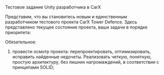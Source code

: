 ﻿Тестовое задание Unity разработчика в CarX

Представим, что вы становитесь новым и единственным разработчиком тестового проекта CarX Tower Defence. Здесь представлено текущее состояние проекта, ваши задачи в порядке приоритета:

Обязательное:
1) провести осмотр проекта: перепроектировать, оптимизировать, исправить найденные недочеты. Реализовать четкую, понятную, простую архитектуру, без лишних нагромаждений, в соответствии с принципами SOLID;